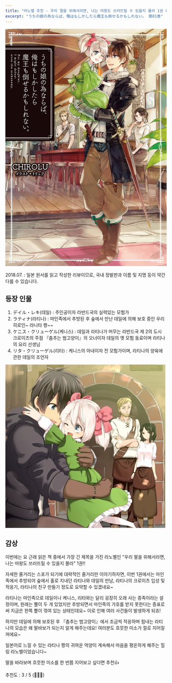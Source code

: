 ```yaml
---
title: "라노벨 추천 - 우리 딸을 위해서라면, 나는 마왕도 쓰러뜨릴 수 있을지 몰라 1권 리뷰"
excerpt: "うちの娘の為ならば、俺はもしかしたら魔王も倒せるかもしれない。 第01巻"
---
```


![우리딸](/assets/images/creation/uchino/uchino_01.jpg)

2018.07.
: 일본 원서를 읽고 작성한 리뷰이므로, 국내 정발판과 이름 및 지명 등이 약간 다를 수 있습니다.

## 등장 인물

1. デイル・レキ(데일) : 주인공이자 라반드국의 실력있는 모험가  
2. ラティナ(라티나) : 마인족에서 추방된 후 숲에서 만난 데일에 의해 보호 중인 우리 히로인~ 라니타 짱~~  
3. ケニス・クリューゲル(케니스) : 데일과 라티나가 머무는 라반드국 제 2의 도시 크로이츠의 주점 『춤추는 범고양이』의 오너이자 데일의 옛 모험 동료이며 라티나의 요리 선생님  
4. リタ・クリューゲル(리타) : 케니스의 아내이자 전 모험가이며, 라티나의 양육에 관한 데일의 조언자

![우리딸 등장인물](/assets/images/creation/uchino/uchino_02.jpg)

## 감상

이번에는 요 근래 읽은 책 중에서 가장 긴 제목을 가진 라노벨인 "우리 딸을 위해서라면, 나는 마왕도 쓰러뜨릴 수 있을지 몰라" 1권!!

자세한 줄거리는 스포가 되기에 대략적인 줄거리만 이야기하자면, 이번 1권에서는 마인족에서 추방되어 숲에서 홀로 지내던 라티나와 데일의 만남, 라티나의 크로이츠 입성 및 적응기, 라티나의 친구 만들기 정도로 요약할 수 있겠네요~  

라티나는 마인족으로 데일이나 케니스, 리타와는 달리 굉장히 오래 사는 종족이라는 설정이며, 원래는 뿔이 두 개 있었지만 추방되면서 마인족의 가호를 받지 못한다는 증표로써 지금은 한쪽 뿔이 꺾여 있는 상태인데요~ 이로 인해 여러 사건들이 발생하게 되죠!

하지만 데일에 의해 보호된 후 『춤추는 범고양이』에서 조금씩 적응하며 힘내는 라티나의 모습은 왜 딸바보가 되는지 알게 해주는데요! 여러분도 흐믓한 미소가 절로 지어질꺼에요~

일본어로 느낄 수 있는 라티나 짱의 귀여운 억양이 계속해서 마음을 평온하게 해주는 힐링 라노벨이었습니다~

딸을 바라보며 흐믓한 미소를 한 번쯤 지어보고 싶다면 추천:thumbsup:

추천도 : 3 / 5 (:star2::star2::star2:)
